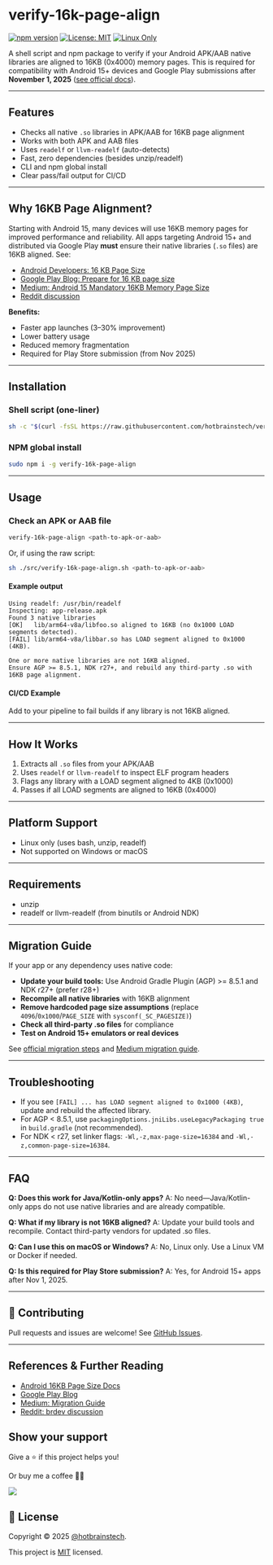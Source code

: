 # verify-16k-page-align

[![npm version](https://img.shields.io/npm/v/verify-16k-page-align.svg)](https://www.npmjs.com/package/verify-16k-page-align)
[![License: MIT](https://img.shields.io/badge/License-MIT-yellow.svg)](LICENSE.md)
[![Linux Only](https://img.shields.io/badge/platform-linux-lightgrey)](#platform-support)

A shell script and npm package to verify if your Android APK/AAB native libraries are aligned to 16KB (0x4000) memory pages. This is required for compatibility with Android 15+ devices and Google Play submissions after **November 1, 2025** ([see official docs](https://developer.android.com/guide/practices/page-sizes?hl=pt-br)).

---

## Features

- Checks all native `.so` libraries in APK/AAB for 16KB page alignment
- Works with both APK and AAB files
- Uses `readelf` or `llvm-readelf` (auto-detects)
- Fast, zero dependencies (besides unzip/readelf)
- CLI and npm global install
- Clear pass/fail output for CI/CD

---

## Why 16KB Page Alignment?

Starting with Android 15, many devices will use 16KB memory pages for improved performance and reliability. All apps targeting Android 15+ and distributed via Google Play **must** ensure their native libraries (`.so` files) are 16KB aligned. See:
- [Android Developers: 16 KB Page Size](https://developer.android.com/guide/practices/page-sizes?hl=pt-br)
- [Google Play Blog: Prepare for 16 KB page size](https://android-developers.googleblog.com/2025/05/prepare-play-apps-for-devices-with-16kb-page-size.html)
- [Medium: Android 15 Mandatory 16KB Memory Page Size](https://devharshmittal.medium.com/android-15-is-raising-the-bar-mandatory-16kb-memory-page-size-what-developers-need-to-know-4dd81ec58f67)
- [Reddit discussion](https://www.reddit.com/r/brdev/comments/1nl3fx4/android_15_seus_apps_j%C3%A1_est%C3%A3o_prontos_para_16kb/)

**Benefits:**
- Faster app launches (3–30% improvement)
- Lower battery usage
- Reduced memory fragmentation
- Required for Play Store submission (from Nov 2025)

---

## Installation

### Shell script (one-liner)
```sh
sh -c "$(curl -fsSL https://raw.githubusercontent.com/hotbrainstech/verify-16k-page-align/main/src/verify-16k-page-align.sh)"
```

### NPM global install
```sh
sudo npm i -g verify-16k-page-align
```

---

## Usage

### Check an APK or AAB file
```sh
verify-16k-page-align <path-to-apk-or-aab>
```
Or, if using the raw script:
```sh
sh ./src/verify-16k-page-align.sh <path-to-apk-or-aab>
```

#### Example output
```
Using readelf: /usr/bin/readelf
Inspecting: app-release.apk
Found 3 native libraries
[OK]   lib/arm64-v8a/libfoo.so aligned to 16KB (no 0x1000 LOAD segments detected).
[FAIL] lib/arm64-v8a/libbar.so has LOAD segment aligned to 0x1000 (4KB).

One or more native libraries are not 16KB aligned.
Ensure AGP >= 8.5.1, NDK r27+, and rebuild any third-party .so with 16KB page alignment.
```

#### CI/CD Example
Add to your pipeline to fail builds if any library is not 16KB aligned.

---

## How It Works

1. Extracts all `.so` files from your APK/AAB
2. Uses `readelf` or `llvm-readelf` to inspect ELF program headers
3. Flags any library with a LOAD segment aligned to 4KB (0x1000)
4. Passes if all LOAD segments are aligned to 16KB (0x4000)

---

## Platform Support

- Linux only (uses bash, unzip, readelf)
- Not supported on Windows or macOS

---

## Requirements

- unzip
- readelf or llvm-readelf (from binutils or Android NDK)

---

## Migration Guide

If your app or any dependency uses native code:
- **Update your build tools:** Use Android Gradle Plugin (AGP) >= 8.5.1 and NDK r27+ (prefer r28+)
- **Recompile all native libraries** with 16KB alignment
- **Remove hardcoded page size assumptions** (replace `4096`/`0x1000`/`PAGE_SIZE` with `sysconf(_SC_PAGESIZE)`)
- **Check all third-party .so files** for compliance
- **Test on Android 15+ emulators or real devices**

See [official migration steps](https://developer.android.com/guide/practices/page-sizes?hl=pt-br#compile-16-kb-alignment) and [Medium migration guide](https://devharshmittal.medium.com/android-15-is-raising-the-bar-mandatory-16kb-memory-page-size-what-developers-need-to-know-4dd81ec58f67).

---

## Troubleshooting

- If you see `[FAIL] ... has LOAD segment aligned to 0x1000 (4KB)`, update and rebuild the affected library.
- For AGP < 8.5.1, use `packagingOptions.jniLibs.useLegacyPackaging true` in `build.gradle` (not recommended).
- For NDK < r27, set linker flags: `-Wl,-z,max-page-size=16384` and `-Wl,-z,common-page-size=16384`.

---

## FAQ

**Q: Does this work for Java/Kotlin-only apps?**
A: No need—Java/Kotlin-only apps do not use native libraries and are already compatible.

**Q: What if my library is not 16KB aligned?**
A: Update your build tools and recompile. Contact third-party vendors for updated .so files.

**Q: Can I use this on macOS or Windows?**
A: No, Linux only. Use a Linux VM or Docker if needed.

**Q: Is this required for Play Store submission?**
A: Yes, for Android 15+ apps after Nov 1, 2025.

---

## 🤝 Contributing

Pull requests and issues are welcome! See [GitHub Issues](https://github.com/hotbrainstech/verify-16k-page-align/issues).

---

## References & Further Reading
- [Android 16KB Page Size Docs](https://developer.android.com/guide/practices/page-sizes?hl=pt-br)
- [Google Play Blog](https://android-developers.googleblog.com/2025/05/prepare-play-apps-for-devices-with-16kb-page-size.html)
- [Medium: Migration Guide](https://devharshmittal.medium.com/android-15-is-raising-the-bar-mandatory-16kb-memory-page-size-what-developers-need-to-know-4dd81ec58f67)
- [Reddit: brdev discussion](https://www.reddit.com/r/brdev/comments/1nl3fx4/android_15_seus_apps_j%C3%A1_est%C3%A3o_prontos_para_16kb/)

## Show your support

Give a ⭐️ if this project helps you!

Or buy me a coffee 🙌🏾

<a href="https://www.buymeacoffee.com/hebertcisco">
  <img src="https://img.buymeacoffee.com/button-api/?text=Buy me a coffee&emoji=&slug=hebertcisco&button_colour=FFDD00&font_colour=000000&font_family=Inter&outline_colour=000000&coffee_colour=ffffff" />
</a>

## 📝 License

Copyright © 2025 [@hotbrainstech](https://github.com/hotbrainstech).

This project is [MIT](LICENSE) licensed.
